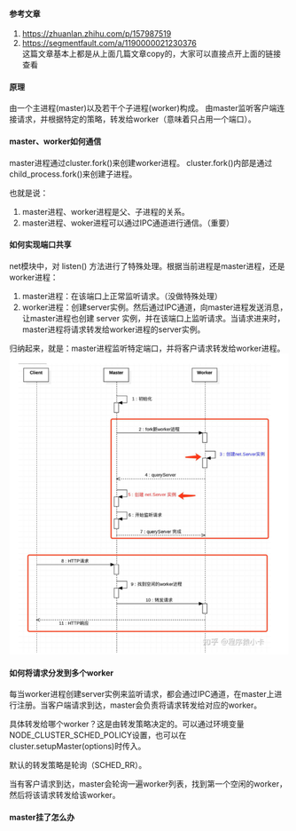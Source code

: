 #### 参考文章
1. https://zhuanlan.zhihu.com/p/157987519
2. https://segmentfault.com/a/1190000021230376  
这篇文章基本上都是从上面几篇文章copy的，大家可以直接点开上面的链接查看



#### 原理
由一个主进程(master)以及若干个子进程(worker)构成。
由master监听客户端连接请求，并根据特定的策略，转发给worker（意味着只占用一个端口）。



#### master、worker如何通信
master进程通过cluster.fork()来创建worker进程。
cluster.fork()内部是通过child_process.fork()来创建子进程。



也就是说：
1. master进程、worker进程是父、子进程的关系。
2. master进程、woker进程可以通过IPC通道进行通信。（重要）



#### 如何实现端口共享
net模块中，对 listen() 方法进行了特殊处理。根据当前进程是master进程，还是worker进程：
1. master进程：在该端口上正常监听请求。（没做特殊处理）
2. worker进程：创建server实例。然后通过IPC通道，向master进程发送消息，让master进程也创建 server 实例，并在该端口上监听请求。当请求进来时，master进程将请求转发给worker进程的server实例。

归纳起来，就是：master进程监听特定端口，并将客户请求转发给worker进程。
![流程图（这个图也是偷的哈哈哈）](./images/cluster@step.png)



#### 如何将请求分发到多个worker
每当worker进程创建server实例来监听请求，都会通过IPC通道，在master上进行注册。当客户端请求到达，master会负责将请求转发给对应的worker。

具体转发给哪个worker？这是由转发策略决定的。可以通过环境变量NODE_CLUSTER_SCHED_POLICY设置，也可以在cluster.setupMaster(options)时传入。

默认的转发策略是轮询（SCHED_RR）。

当有客户请求到达，master会轮询一遍worker列表，找到第一个空闲的worker，然后将该请求转发给该worker。



#### master挂了怎么办
